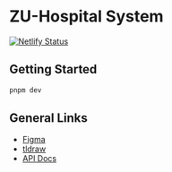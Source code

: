 # ZU-Hospital System

[![Netlify Status](https://api.netlify.com/api/v1/badges/7bc03480-ccb7-4911-83d4-a20c989271e1/deploy-status)](https://app.netlify.com/sites/zu-hospital/deploys)

## Getting Started

```bash
pnpm dev
```

## General Links

- [Figma](https://www.figma.com/file/uxb11MLYQ1fNDeGFOt7w6F/ZU-Hospital?type=design&mode=design&t=5kIZTGtOXSifi3yg-0)
- [tldraw](https://www.tldraw.com/v/yjshwRT1in9ukWbv7p6zt?v=-5354,296,4471,2363&p=page)
- [API Docs](https://zhospital.azurewebsites.net/swagger/)
